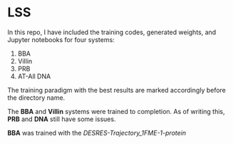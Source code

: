 # LSS

In this repo, I have included the training codes, generated weights, and Jupyter notebooks for four systems:

<ol>
<li>BBA</li>
<li>Villin</li>
<li>PRB</li>
<li>AT-All DNA</li>
</ol>

The training paradigm with the best results are marked accordingly before the directory name.

The **BBA** and **Villin** systems were trained to completion. As of writing this, **PRB** and **DNA** still have some issues.

**BBA** was trained with the <em>DESRES-Trajectory_1FME-1-protein</em>
